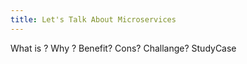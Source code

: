 ```yaml
---
title: Let's Talk About Microservices
---
```


What is ?
Why ?
Benefit?
Cons?
Challange?
StudyCase

